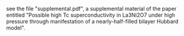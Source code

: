see the file "supplemental.pdf", a supplemental material of the paper entitled "Possible high Tc superconductivity in La3Ni2O7 under high pressure through manifestation of a nearly-half-filled bilayer Hubbard model".
